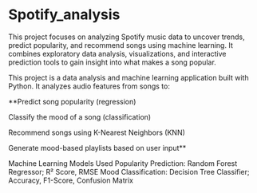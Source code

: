 # Spotify_analysis
This project focuses on analyzing Spotify music data to uncover trends, predict popularity, and recommend songs using machine learning. It combines exploratory data analysis, visualizations, and interactive prediction tools to gain insight into what makes a song popular.

This project is a data analysis and machine learning application built with Python. It analyzes audio features from songs to:

**Predict song popularity (regression)

Classify the mood of a song (classification)

Recommend songs using K-Nearest Neighbors (KNN)

Generate mood-based playlists based on user input**

Machine Learning Models Used
Popularity Prediction:	Random Forest Regressor;	R² Score, RMSE
Mood Classification:	Decision Tree Classifier;	Accuracy, F1-Score, Confusion Matrix
